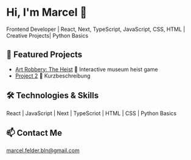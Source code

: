 # Hi, I'm Marcel 👋
Frontend Developer | React, Next, TypeScript, JavaScript, CSS, HTML | Creative Projects| Python Basics 

## 🚀 Featured Projects
- [Art Robbery: The Heist](https://github.com/MarcelFelder-git/01_art_robbery) 🎨 Interactive museum heist game
- [Project 2](link) 🔗 Kurzbeschreibung

## 🛠 Technologies & Skills
React | JavaScript | Next | TypeScriot | HTML | CSS | Python Basics

## 📫 Contact Me
marcel.felder.bln@gmail.com
